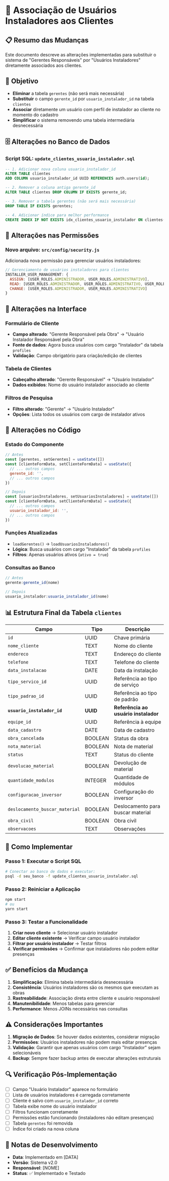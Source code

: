 # 🔧 **Associação de Usuários Instaladores aos Clientes**

## 📋 **Resumo das Mudanças**

Este documento descreve as alterações implementadas para substituir o sistema de "Gerentes Responsáveis" por "Usuários Instaladores" diretamente associados aos clientes.

## 🎯 **Objetivo**

- **Eliminar** a tabela `gerentes` (não será mais necessária)
- **Substituir** o campo `gerente_id` por `usuario_instalador_id` na tabela `clientes`
- **Associar** diretamente um usuário com perfil de instalador ao cliente no momento do cadastro
- **Simplificar** o sistema removendo uma tabela intermediária desnecessária

## 🗄️ **Alterações no Banco de Dados**

### **Script SQL: `update_clientes_usuario_instalador.sql`**

```sql
-- 1. Adicionar nova coluna usuario_instalador_id
ALTER TABLE clientes 
ADD COLUMN usuario_instalador_id UUID REFERENCES auth.users(id);

-- 2. Remover a coluna antiga gerente_id
ALTER TABLE clientes DROP COLUMN IF EXISTS gerente_id;

-- 3. Remover a tabela gerentes (não será mais necessária)
DROP TABLE IF EXISTS gerentes;

-- 4. Adicionar índice para melhor performance
CREATE INDEX IF NOT EXISTS idx_clientes_usuario_instalador ON clientes(usuario_instalador_id);
```

## 🔐 **Alterações nas Permissões**

### **Novo arquivo: `src/config/security.js`**

Adicionada nova permissão para gerenciar usuários instaladores:

```javascript
// Gerenciamento de usuários instaladores para clientes
INSTALLER_USER_MANAGEMENT: {
  ASSIGN: [USER_ROLES.ADMINISTRADOR, USER_ROLES.ADMINISTRATIVO],
  READ: [USER_ROLES.ADMINISTRADOR, USER_ROLES.ADMINISTRATIVO, USER_ROLES.INSTALADOR],
  CHANGE: [USER_ROLES.ADMINISTRADOR, USER_ROLES.ADMINISTRATIVO]
}
```

## 🎨 **Alterações na Interface**

### **Formulário de Cliente**

- **Campo alterado**: "Gerente Responsável pela Obra" → "Usuário Instalador Responsável pela Obra"
- **Fonte de dados**: Agora busca usuários com cargo "Instalador" da tabela `profiles`
- **Validação**: Campo obrigatório para criação/edição de clientes

### **Tabela de Clientes**

- **Cabeçalho alterado**: "Gerente Responsável" → "Usuário Instalador"
- **Dados exibidos**: Nome do usuário instalador associado ao cliente

### **Filtros de Pesquisa**

- **Filtro alterado**: "Gerente" → "Usuário Instalador"
- **Opções**: Lista todos os usuários com cargo de instalador ativos

## 🔄 **Alterações no Código**

### **Estado do Componente**

```javascript
// Antes
const [gerentes, setGerentes] = useState([])
const [clienteFormData, setClienteFormData] = useState({
  // ... outros campos
  gerente_id: '',
  // ... outros campos
})

// Depois
const [usuariosInstaladores, setUsuariosInstaladores] = useState([])
const [clienteFormData, setClienteFormData] = useState({
  // ... outros campos
  usuario_instalador_id: '',
  // ... outros campos
})
```

### **Funções Atualizadas**

- `loadGerentes()` → `loadUsuariosInstaladores()`
- **Lógica**: Busca usuários com cargo "Instalador" da tabela `profiles`
- **Filtros**: Apenas usuários ativos (`ativo = true`)

### **Consultas ao Banco**

```javascript
// Antes
gerente:gerente_id(nome)

// Depois
usuario_instalador:usuario_instalador_id(nome)
```

## 📊 **Estrutura Final da Tabela `clientes`**

| Campo | Tipo | Descrição |
|-------|------|-----------|
| `id` | UUID | Chave primária |
| `nome_cliente` | TEXT | Nome do cliente |
| `endereco` | TEXT | Endereço do cliente |
| `telefone` | TEXT | Telefone do cliente |
| `data_instalacao` | DATE | Data da instalação |
| `tipo_servico_id` | UUID | Referência ao tipo de serviço |
| `tipo_padrao_id` | UUID | Referência ao tipo de padrão |
| **`usuario_instalador_id`** | **UUID** | **Referência ao usuário instalador** |
| `equipe_id` | UUID | Referência à equipe |
| `data_cadastro` | DATE | Data de cadastro |
| `obra_cancelada` | BOOLEAN | Status da obra |
| `nota_material` | BOOLEAN | Nota de material |
| `status` | TEXT | Status do cliente |
| `devolucao_material` | BOOLEAN | Devolução de material |
| `quantidade_modulos` | INTEGER | Quantidade de módulos |
| `configuracao_inversor` | BOOLEAN | Configuração do inversor |
| `deslocamento_buscar_material` | BOOLEAN | Deslocamento para buscar material |
| `obra_civil` | BOOLEAN | Obra civil |
| `observacoes` | TEXT | Observações |

## 🚀 **Como Implementar**

### **Passo 1: Executar o Script SQL**
```bash
# Conectar ao banco de dados e executar:
psql -d seu_banco -f update_clientes_usuario_instalador.sql
```

### **Passo 2: Reiniciar a Aplicação**
```bash
npm start
# ou
yarn start
```

### **Passo 3: Testar a Funcionalidade**
1. **Criar novo cliente** → Selecionar usuário instalador
2. **Editar cliente existente** → Verificar campo usuário instalador
3. **Filtrar por usuário instalador** → Testar filtros
4. **Verificar permissões** → Confirmar que instaladores não podem editar presenças

## ✅ **Benefícios da Mudança**

1. **Simplificação**: Elimina tabela intermediária desnecessária
2. **Consistência**: Usuários instaladores são os mesmos que executam as obras
3. **Rastreabilidade**: Associação direta entre cliente e usuário responsável
4. **Manutenibilidade**: Menos tabelas para gerenciar
5. **Performance**: Menos JOINs necessários nas consultas

## ⚠️ **Considerações Importantes**

1. **Migração de Dados**: Se houver dados existentes, considerar migração
2. **Permissões**: Usuários instaladores não podem mais editar presenças
3. **Validação**: Garantir que apenas usuários com cargo "Instalador" sejam selecionáveis
4. **Backup**: Sempre fazer backup antes de executar alterações estruturais

## 🔍 **Verificação Pós-Implementação**

- [ ] Campo "Usuário Instalador" aparece no formulário
- [ ] Lista de usuários instaladores é carregada corretamente
- [ ] Cliente é salvo com `usuario_instalador_id` correto
- [ ] Tabela exibe nome do usuário instalador
- [ ] Filtros funcionam corretamente
- [ ] Permissões estão funcionando (instaladores não editam presenças)
- [ ] Tabela `gerentes` foi removida
- [ ] Índice foi criado na nova coluna

## 📝 **Notas de Desenvolvimento**

- **Data**: Implementado em [DATA]
- **Versão**: Sistema v2.0
- **Responsável**: [NOME]
- **Status**: ✅ Implementado e Testado
